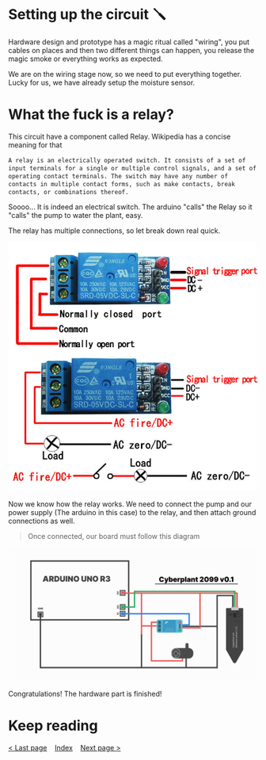# Setting up the circuit 🪛

Hardware design and prototype has a magic ritual called "wiring", you put cables on places and then two different things can happen, you release the magic smoke or everything works as expected.

We are on the wiring stage now, so we need to put everything together. Lucky for us, we have already setup the moisture sensor.

# What the fuck is a relay?

This circuit have a component called Relay. Wikipedia has a concise meaning for that

```text
A relay is an electrically operated switch. It consists of a set of input terminals for a single or multiple control signals, and a set of operating contact terminals. The switch may have any number of contacts in multiple contact forms, such as make contacts, break contacts, or combinations thereof. 
```

Soooo... It is indeed an electrical switch. The arduino "calls" the Relay so it "calls" the pump to water the plant, easy.

The relay has multiple connections, so let break down real quick.

![](../images/RelayExplanation.jpg)

Now we know how the relay works. We need to connect the pump and our power supply (The arduino in this case) to the relay, and then attach ground connections as well. 

> Once connected, our board must follow this diagram 

![Circuit explained](../images/Cyberplant2099.png)

Congratulations! The hardware part is finished!

# Keep reading
[ < Last page](./01_MoistureSensor.md)
&nbsp;&nbsp;
[Index](../README.md)
&nbsp;&nbsp;
[Next page >](./03_Software.md)